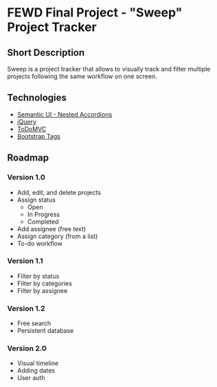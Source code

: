 # FEWD Final Project - "Sweep" Project Tracker

## Short Description
Sweep is a project tracker that allows to visually track and filter multiple projects following the same workflow on one screen.

## Technologies
- [Semantic UI - Nested Accordions](http://semantic-ui.com/modules/accordion.html#/examples)
- [jQuery](http://api.jquery.com/)
- [ToDoMVC](http://todomvc.com/)
- [Bootstrap Tags](https://bootstrap-tagsinput.github.io/bootstrap-tagsinput/examples/)

## Roadmap

### Version 1.0
- Add, edit, and delete projects
- Assign status
  - Open
  - In Progress
  - Completed
- Add assignee (free text)
- Assign category (from a list)
- To-do workflow

### Version 1.1
- Filter by status
- Filter by categories
- Filter by assignee

### Version 1.2
- Free search
- Persistent database

### Version 2.0
- Visual timeline
- Adding dates
- User auth
